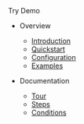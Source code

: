 <div class="demo-bar">
  <div class="btn btn-demo" onclick="startTour()">Try Demo</div>
</div>

- Overview

  - [Introduction](/)
  - [Quickstart](docs/QUICKSTART.md)
  - [Configuration](docs/CONFIGURATION.md)
  - [Examples](docs/EXAMPLES.md)

- Documentation

  - [Tour](docs/TOUR.md)
  - [Steps](docs/STEPS.md)
  - [Conditions](docs/CONDITIONS.md)
